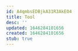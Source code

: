 ```yaml
---
id: A4qmbsEDBjkA31R3AkEO4
title: Tool
desc: ''
updated: 1646284101656
created: 1646284101656
stub: true
---
```


